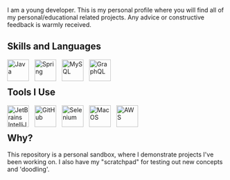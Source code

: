 <p>I am a young developer. This is my personal profile where you will find all of my personal/educational related projects. Any advice or constructive feedback is warmly received. </p>

<h2> Skills and Languages </h2>

<img align="left" alt="Java" width="50px" style="padding-right:10px" src="https://cdn.jsdelivr.net/gh/devicons/devicon/icons/java/java-original.svg" /><img align="left" alt="Spring" width="50px" style="padding-right:10px"  src="https://cdn.jsdelivr.net/gh/devicons/devicon/icons/spring/spring-original-wordmark.svg" /><img align="left" alt="MySQL" width="50px" style="padding-right:10px" src="https://cdn.jsdelivr.net/gh/devicons/devicon/icons/mysql/mysql-original-wordmark.svg" />
            <img align="left" alt="GraphQL" width="50px" style="padding-right:10px" src="https://cdn.jsdelivr.net/gh/devicons/devicon/icons/graphql/graphql-plain-wordmark.svg" />
<br></br>

<h2> Tools I Use </h2>

<img align="left" alt="JetBrains IntelliJ IDEA" width="50px" style="padding-right:10px" src="https://cdn.jsdelivr.net/gh/devicons/devicon/icons/jetbrains/jetbrains-original.svg"/><img align="left" alt="GitHub" width="50px" style="padding-right:10px" src="https://cdn.jsdelivr.net/gh/devicons/devicon/icons/github/github-original.svg" />
            <img align="left" alt="Selenium" width="50px" style="padding-right:10px" src="https://cdn.jsdelivr.net/gh/devicons/devicon/icons/selenium/selenium-original.svg" />
            <img align="left" alt="MacOS" width="50px" style="padding-right:10px" src="https://cdn.jsdelivr.net/gh/devicons/devicon/icons/apple/apple-original.svg" />
            <img align="left" alt="AWS" width="50px" style="padding-right:10px"  src="https://cdn.jsdelivr.net/gh/devicons/devicon/icons/amazonwebservices/amazonwebservices-original.svg" />
<br></br>
<h2>Why?</h2>

This repository is a personal sandbox, where I demonstrate projects I've been working on. I also have my "scratchpad" for testing out new concepts and 'doodling'.
          
          
          
          
          
          

          
          


